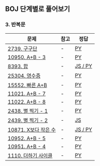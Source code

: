 ## BOJ 단계별로 풀어보기

### 3. 반복문

|문제|참고|정답|
|---|---|---|
|[2739. 구구단](https://boj.kr/2739)|-|[PY](https://boj.aflat.gq/ans/?id=2739)|
|[10950. A+B - 3](https://boj.kr/10950)|-|[PY](https://boj.aflat.gq/ans/?id=10950)|
|[8393. 합](https://boj.kr/8393)|-|[JS / PY](https://boj.aflat.gq/ans/?id=8393)|
|[25304. 영수증](https://boj.kr/25304)|-|[PY](https://boj.aflat.gq/ans/?id=25304)|
|[15552. 빠른 A+B](https://boj.kr/15552)|-|[PY](https://boj.aflat.gq/ans/?id=15552)|
|[11021. A+B - 7](https://boj.kr/11021)|-|[PY](https://boj.aflat.gq/ans/?id=11021)|
|[11022. A+B - 8](https://boj.kr/11022)|-|[PY](https://boj.aflat.gq/ans/?id=11022)|
|[2438. 별 찍기 - 1](https://boj.kr/2438)|-|[PY](https://boj.aflat.gq/ans/?id=2438)|
|[2439. 별 찍기 - 2](https://boj.kr/2439)|-|[JS](https://boj.aflat.gq/ans/?id=2439)|
|[10871. X보다 작은 수](https://boj.kr/10871)|-|[JS / PY](https://boj.aflat.gq/ans/?id=10871)|
|[10952. A+B - 5](https://boj.kr/10952)|-|[PY](https://boj.aflat.gq/ans/?id=10952)|
|[10951. A+B - 4](https://boj.kr/10951)|-|[PY](https://boj.aflat.gq/ans/?id=10951)|
|[1110. 더하기 사이클](https://boj.kr/1110)|-|[PY](https://boj.aflat.gq/ans/?id=1110)|


